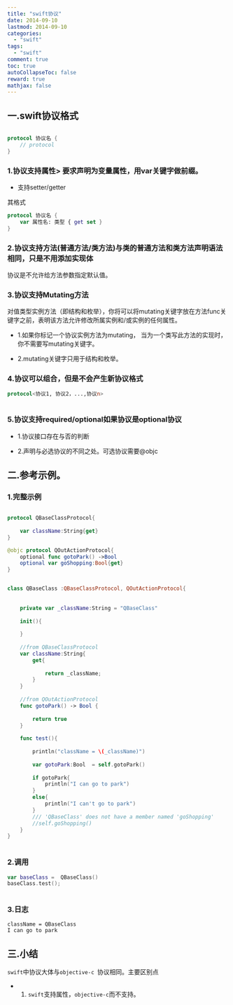 ```yaml
---
title: "swift协议"
date: 2014-09-10
lastmod: 2014-09-10
categories:
  - "swift"
tags:
  - "swift"
comment: true
toc: true
autoCollapseToc: false
reward: true
mathjax: false
---
```

## 一.swift协议格式
```swift

protocol 协议名 {
    // protocol 
}

```

### 1.协议支持属性>  要求声明为变量属性，用var关键字做前缀。
 * 支持setter/getter
 
其格式

```swift
protocol 协议名 {
    var 属性名: 类型 { get set }
}


```

### 2.协议支持方法(普通方法/类方法)与类的普通方法和类方法声明语法相同，只是不用添加实现体

   协议是不允许给方法参数指定默认值。
   
### 3.协议支持Mutating方法
   对值类型实例方法（即结构和枚举），你将可以将mutating关键字放在方法func关键字之前，表明该方法允许修改所属实例和/或实例的任何属性。
   
* 1.如果你标记一个协议实例方法为mutating， 当为一个类写此方法的实现时，你不需要写mutating关键字。

* 2.mutating关键字只用于结构和枚举。

### 4.协议可以组合，但是不会产生新协议格式
```swift
protocol<协议1, 协议2，...,协议n>
 
```  

### 5.协议支持required/optional如果协议是optional协议

* 1.协议接口存在与否的判断

* 2.声明与必选协议的不同之处。可选协议需要@objc


## 二.参考示例。
### 1.完整示例
```swift

protocol QBaseClassProtocol{
    
    var className:String{get}
}

@objc protocol QOutActionProtocol{
    optional func gotoPark() ->Bool
    optional var goShopping:Bool{get}
}


class QBaseClass :QBaseClassProtocol, QOutActionProtocol{
    
    
    private var _className:String = "QBaseClass"
    
    init(){
        
    }
    
    //from QBaseClassProtocol
    var className:String{
        get{
            
            return _className;
        }
    }
    
    //from QOutActionProtocol
    func gotoPark() -> Bool {
        
        return true
    }
    
    func test(){
        
        println("className = \(_className)")
        
        var gotoPark:Bool  = self.gotoPark()
        
        if gotoPark{
            println("I can go to park")
        }
        else{
            println("I can't go to park")
        }
        /// 'QBaseClass' does not have a member named 'goShopping'
        //self.goShopping()
    }
}
 
```

### 2.调用

```swift
var baseClass =  QBaseClass()
baseClass.test();
 
```  

### 3.日志
```terminal
className = QBaseClass
I can go to park

```
## 三.小结
`swift`中协议大体与`objective-c `协议相同。主要区别点

* 1. `swift`支持属性，`objective-c`而不支持。  
    
